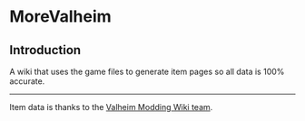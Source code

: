 # MoreValheim

## Introduction

 A  wiki that uses the game files to generate item pages so all data is 100% accurate.

---

  Item data is thanks to the [Valheim Modding Wiki team](https://github.com/Valheim-Modding/Wiki/wiki).